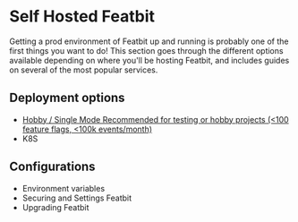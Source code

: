# Self Hosted Featbit

Getting a prod environment of Featbit up and running is probably one of the first things you want to do! This section goes through the different options available depending on where you'll be hosting Featbit, and includes guides on several of the most popular services.

## Deployment options

* [Hobby / Single Mode Recommended for testing or hobby projects (<100 feature flags, <100k events/month)](./Hobby.md)
* K8S

## Configurations

* Environment variables
* Securing and Settings Featbit
* Upgrading Featbit
